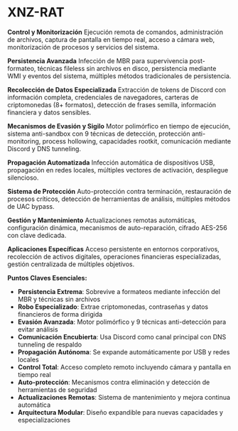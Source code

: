 # XNZ-RAT

**Control y Monitorización**
Ejecución remota de comandos, administración de archivos, captura de pantalla en tiempo real, acceso a cámara web, monitorización de procesos y servicios del sistema.

**Persistencia Avanzada**
Infección de MBR para supervivencia post-formateo, técnicas fileless sin archivos en disco, persistencia mediante WMI y eventos del sistema, múltiples métodos tradicionales de persistencia.

**Recolección de Datos Especializada**
Extracción de tokens de Discord con información completa, credenciales de navegadores, carteras de criptomonedas (8+ formatos), detección de frases semilla, información financiera y datos sensibles.

**Mecanismos de Evasión y Sigilo**
Motor polimórfico en tiempo de ejecución, sistema anti-sandbox con 9 técnicas de detección, protección anti-monitoring, process hollowing, capacidades rootkit, comunicación mediante Discord y DNS tunneling.

**Propagación Automatizada**
Infección automática de dispositivos USB, propagación en redes locales, múltiples vectores de activación, despliegue silencioso.

**Sistema de Protección**
Auto-protección contra terminación, restauración de procesos críticos, detección de herramientas de análisis, múltiples métodos de UAC bypass.

**Gestión y Mantenimiento**
Actualizaciones remotas automáticas, configuración dinámica, mecanismos de auto-reparación, cifrado AES-256 con clave dedicada.

**Aplicaciones Específicas**
Acceso persistente en entornos corporativos, recolección de activos digitales, operaciones financieras especializadas, gestión centralizada de múltiples objetivos.


**Puntos Claves Esenciales:**

- **Persistencia Extrema**: Sobrevive a formateos mediante infección del MBR y técnicas sin archivos
- **Robo Especializado**: Extrae criptomonedas, contraseñas y datos financieros de forma dirigida
- **Evasión Avanzada**: Motor polimórfico y 9 técnicas anti-detección para evitar análisis
- **Comunicación Encubierta**: Usa Discord como canal principal con DNS tunneling de respaldo
- **Propagación Autónoma**: Se expande automáticamente por USB y redes locales
- **Control Total**: Acceso completo remoto incluyendo cámara y pantalla en tiempo real
- **Auto-protección**: Mecanismos contra eliminación y detección de herramientas de seguridad
- **Actualizaciones Remotas**: Sistema de mantenimiento y mejora continua automática
- **Arquitectura Modular**: Diseño expandible para nuevas capacidades y especializaciones
